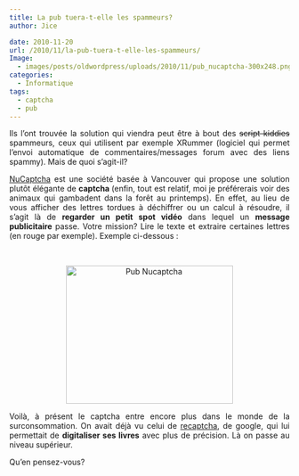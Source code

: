 ```yaml
---
title: La pub tuera-t-elle les spammeurs?
author: Jice

date: 2010-11-20
url: /2010/11/la-pub-tuera-t-elle-les-spammeurs/
Image:
  - images/posts/oldwordpress/uploads/2010/11/pub_nucaptcha-300x248.png
categories:
  - Informatique
tags:
  - captcha
  - pub
---
```

<p style="text-align: justify;">
  Ils l&#8217;ont trouvée la solution qui viendra peut être à bout des <span style="text-decoration: line-through;">script kiddies</span> spammeurs, ceux qui utilisent par exemple XRummer (logiciel qui permet l&#8217;envoi automatique de commentaires/messages forum avec des liens spammy). Mais de quoi s&#8217;agit-il?
</p>

<p style="text-align: justify;">
  <a title="NuCaptcha" href="http://www.nucaptcha.com" target="_blank">NuCaptcha</a> est une société basée à Vancouver qui propose une solution plutôt élégante de <strong>captcha </strong>(enfin, tout est relatif, moi je préférerais voir des animaux qui gambadent dans la forêt au printemps). En effet, au lieu de vous afficher des lettres tordues à déchiffrer ou un calcul à résoudre, il s&#8217;agit là de <strong>regarder un petit spot vidéo</strong> dans lequel un <strong>message publicitaire</strong> passe. Votre mission? Lire le texte et extraire certaines lettres (en rouge par exemple). Exemple ci-dessous :
</p>

<p style="text-align: center;">
   
</p>

<p style="text-align: center;">
  <img title="Pub Nucaptcha" src="/images/posts/oldwordpress/uploads/2010/11/pub_nucaptcha-300x248.png" alt="Pub Nucaptcha" width="300" height="248" >
</p>

<p style="text-align: justify;">
  Voilà, à présent le captcha entre encore plus dans le monde de la surconsommation. On avait déjà vu celui de <a title="ReCaptcha" href="http://www.google.com/recaptcha" target="_blank">recaptcha</a>, de google, qui lui permettait de <strong>digitaliser ses livres</strong> avec plus de précision. Là on passe au niveau supérieur.
</p>

<p style="text-align: justify;">
  Qu&#8217;en pensez-vous?
</p>